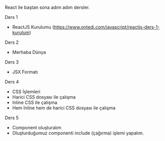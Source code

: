 React ile baştan sona adım adım dersler.

Ders 1
- ReactJS Kurulumu (https://www.ontedi.com/javascript/reactjs-ders-1-kurulum)

Ders 2
- Merhaba Dünya

Ders 3
- JSX Formatı

Ders 4
- CSS İşlemleri
- Harici CSS dosyası ile çalışma
- Inline CSS ile çalışma
- Hem Inline hem de harici CSS dosyası ile çalışma

Ders 5
- Component oluşturalım
- Oluşturduğumuz componenti include (çağırma) işlemi yapalım.
